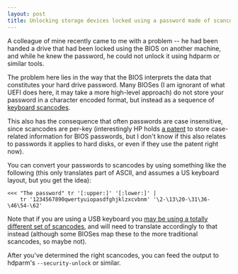 ```yaml
---
layout: post
title: Unlocking storage devices locked using a password made of scancodes
---
```


A colleague of mine recently came to me with a problem -- he had been handed a
drive that had been locked using the BIOS on another machine, and while he knew
the password, he could not unlock it using hdparm or similar tools.

The problem here lies in the way that the BIOS interprets the data that
constitutes your hard drive password. Many BIOSes (I am ignorant of what UEFI
does here, it may take a more high-level approach) do not store your password
in a character encoded format, but instead as a sequence of [keyboard
scancodes][scancodes].

This also has the consequence that often passwords are case insensitive, since
scancodes are per-key (interestingly HP holds [a patent][patent] to store
case-related information for BIOS passwords, but I don't know if this also
relates to passwords it applies to hard disks, or even if they use the patent
right now).

You can convert your passwords to scancodes by using something like the
following (this only translates part of ASCII, and assumes a US keyboard
layout, but you get the idea):

    <<< "The password" tr '[:upper:]' '[:lower:]' |
        tr '1234567890qwertyuiopasdfghjklzxcvbnm' '\2-\13\20-\31\36-\46\54-\62'

Note that if you are using a USB keyboard you [may be using a totally different
set of scancodes][usb], and will need to translate accordingly to that instead
(although some BIOSes map these to the more traditional scancodes, so maybe
not).

After you've determined the right scancodes, you can feed the output to
hdparm's `--security-unlock` or similar.

[patent]: http://www.google.com/patents/US7619544
[usb]: http://www.win.tue.nl/~aeb/linux/kbd/scancodes-14.html
[scancodes]: http://www.barcodeman.com/altek/mule/scandoc.php
